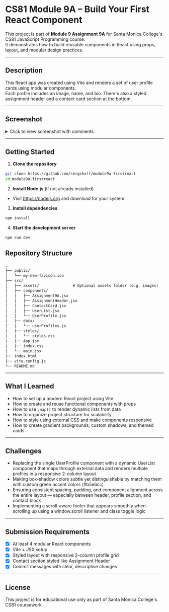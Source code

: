 # CS81 Module 9A – Build Your First React Component

This project is part of **Module 9 Assignment 9A** for Santa Monica College's CS81 JavaScript Programming course.  
It demonstrates how to build reusable components in React using props, layout, and modular design practices.

---

## Description

This React app was created using Vite and renders a set of user profile cards using modular components.  
Each profile includes an image, name, and bio. There's also a styled assignment header and a contact card section at the bottom.

---

## Screenshot

<details>
  <summary> Click to view screenshot with comments</summary>

A screenshot of your rendered UserProfile components (showing layout and styling):

![Screenshot of commented StudentCard.jsx](./screenshots/Module-9-Assignment-9A.png)

</details>

---
## Getting Started

1. **Clone the repository**

```bash
git clone https://github.com/sergehall/module9a-firstreact
cd module9a-firstreact
```

2. **Install Node.js** (if not already installed)

- Visit https://nodejs.org and download for your system.

3. **Install dependencies**
```bash
npm install
```
4. **Start the development server**
```bash
npm run dev
```

## Repository Structure

```
.
├── public/
│   └── my-new-favicon.ico
├── src/
│   ├── assets/               # Optional assets folder (e.g. images)
│   ├── components/
│   │   ├── Assignment9A.jsx
│   │   ├── AssignmentHeader.jsx
│   │   ├── ContactCard.jsx
│   │   ├── UserList.jsx
│   │   └── UserProfile.jsx
│   ├── data/
│   │   └── userProfiles.js
│   ├── styles/
│   │   └── styles.css
│   ├── App.jsx
│   ├── index.css
│   └── main.jsx
├── index.html
├── vite.config.js
└── README.md
```

---

## What I Learned

- How to set up a modern React project using Vite
- How to create and reuse functional components with props
- How to use `.map()` to render dynamic lists from data
- How to organize project structure for scalability
- How to style using external CSS and make components responsive
- How to create gradient backgrounds, custom shadows, and themed cards

---

## Challenges

- Replacing the single UserProfile component with a dynamic UserList component that maps through external data and renders multiple profiles in a responsive 2-column layout
- Making box-shadow colors subtle yet distinguishable by matching them with custom green accent colors (#b5e6cc)
- Ensuring consistent spacing, padding, and component alignment across the entire layout — especially between header, profile section, and contact block
- Implementing a scroll-aware footer that appears smoothly when scrolling up using a window.scroll listener and class toggle logic

---

## Submission Requirements

- [x] At least 4 modular React components
- [x] Vite + JSX setup
- [x] Styled layout with responsive 2-column profile grid
- [x] Contact section styled like Assignment Header
- [x] Commit messages with clear, descriptive changes

---

## License

This project is for educational use only as part of Santa Monica College's CS81 coursework.
